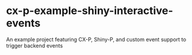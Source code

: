 # cx-p-example-shiny-interactive-events
An example project featuring CX-P, Shiny-P, and custom event support to trigger backend events
